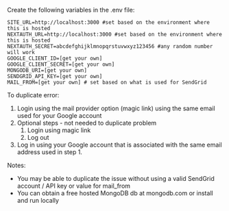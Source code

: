 Create the following variables in the .env file:

```
SITE_URL=http://localhost:3000 #set based on the environment where this is hosted
NEXTAUTH_URL=http://localhost:3000 #set based on the environment where this is hosted
NEXTAUTH_SECRET=abcdefghijklmnopqrstuvwxyz123456 #any random number will work
GOOGLE_CLIENT_ID=[get your own]
GOOGLE_CLIENT_SECRET=[get your own]
MONGODB_URI=[get your own]
SENDGRID_API_KEY=[get your own]
MAIL_FROM=[get your own] # set based on what is used for SendGrid
```

To duplicate error:

1. Login using the mail provider option (magic link) using the same email used for your Google account
2. Optional steps - not needed to duplicate problem
    1. Login using magic link
    2. Log out
3. Log in using your Google account that is associated with the same email address used in step 1.

Notes:

- You may be able to duplicate the issue without using a valid SendGrid account / API key or value for mail_from
- You can obtain a free hosted MongoDB db at mongodb.com or install and run locally